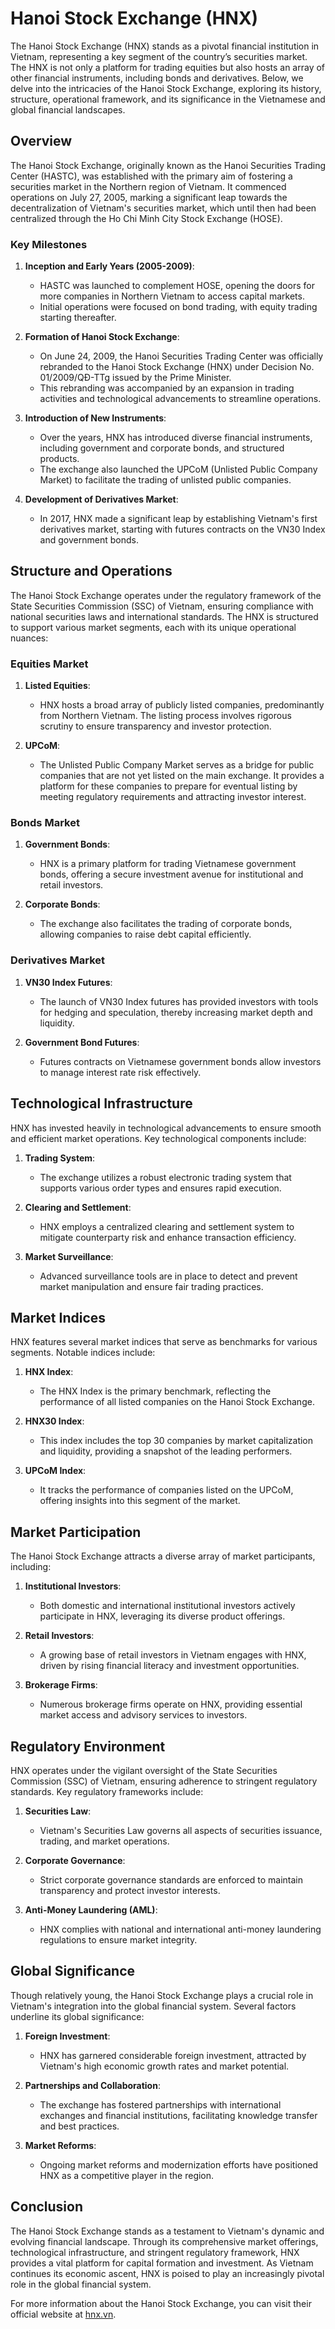 # Hanoi Stock Exchange (HNX)

The Hanoi Stock Exchange (HNX) stands as a pivotal financial institution in Vietnam, representing a key segment of the country’s securities market. The HNX is not only a platform for trading equities but also hosts an array of other financial instruments, including bonds and derivatives. Below, we delve into the intricacies of the Hanoi Stock Exchange, exploring its history, structure, operational framework, and its significance in the Vietnamese and global financial landscapes.

## Overview

The Hanoi Stock Exchange, originally known as the Hanoi Securities Trading Center (HASTC), was established with the primary aim of fostering a securities market in the Northern region of Vietnam. It commenced operations on July 27, 2005, marking a significant leap towards the decentralization of Vietnam's securities market, which until then had been centralized through the Ho Chi Minh City Stock Exchange (HOSE).

### Key Milestones

1. **Inception and Early Years (2005-2009)**:
   - HASTC was launched to complement HOSE, opening the doors for more companies in Northern Vietnam to access capital markets.
   - Initial operations were focused on bond trading, with equity trading starting thereafter.

2. **Formation of Hanoi Stock Exchange**:
   - On June 24, 2009, the Hanoi Securities Trading Center was officially rebranded to the Hanoi Stock Exchange (HNX) under Decision No. 01/2009/QĐ-TTg issued by the Prime Minister.
   - This rebranding was accompanied by an expansion in trading activities and technological advancements to streamline operations.

3. **Introduction of New Instruments**:
   - Over the years, HNX has introduced diverse financial instruments, including government and corporate bonds, and structured products.
   - The exchange also launched the UPCoM (Unlisted Public Company Market) to facilitate the trading of unlisted public companies.

4. **Development of Derivatives Market**:
   - In 2017, HNX made a significant leap by establishing Vietnam's first derivatives market, starting with futures contracts on the VN30 Index and government bonds.

## Structure and Operations

The Hanoi Stock Exchange operates under the regulatory framework of the State Securities Commission (SSC) of Vietnam, ensuring compliance with national securities laws and international standards. The HNX is structured to support various market segments, each with its unique operational nuances:

### Equities Market

1. **Listed Equities**:
   - HNX hosts a broad array of publicly listed companies, predominantly from Northern Vietnam. The listing process involves rigorous scrutiny to ensure transparency and investor protection.

2. **UPCoM**:
   - The Unlisted Public Company Market serves as a bridge for public companies that are not yet listed on the main exchange. It provides a platform for these companies to prepare for eventual listing by meeting regulatory requirements and attracting investor interest.

### Bonds Market

1. **Government Bonds**:
   - HNX is a primary platform for trading Vietnamese government bonds, offering a secure investment avenue for institutional and retail investors.

2. **Corporate Bonds**:
   - The exchange also facilitates the trading of corporate bonds, allowing companies to raise debt capital efficiently.

### Derivatives Market

1. **VN30 Index Futures**:
   - The launch of VN30 Index futures has provided investors with tools for hedging and speculation, thereby increasing market depth and liquidity.

2. **Government Bond Futures**:
   - Futures contracts on Vietnamese government bonds allow investors to manage interest rate risk effectively.

## Technological Infrastructure

HNX has invested heavily in technological advancements to ensure smooth and efficient market operations. Key technological components include:

1. **Trading System**:
   - The exchange utilizes a robust electronic trading system that supports various order types and ensures rapid execution.

2. **Clearing and Settlement**:
   - HNX employs a centralized clearing and settlement system to mitigate counterparty risk and enhance transaction efficiency.

3. **Market Surveillance**:
   - Advanced surveillance tools are in place to detect and prevent market manipulation and ensure fair trading practices.

## Market Indices

HNX features several market indices that serve as benchmarks for various segments. Notable indices include:

1. **HNX Index**:
   - The HNX Index is the primary benchmark, reflecting the performance of all listed companies on the Hanoi Stock Exchange.

2. **HNX30 Index**:
   - This index includes the top 30 companies by market capitalization and liquidity, providing a snapshot of the leading performers.

3. **UPCoM Index**:
   - It tracks the performance of companies listed on the UPCoM, offering insights into this segment of the market.

## Market Participation

The Hanoi Stock Exchange attracts a diverse array of market participants, including:

1. **Institutional Investors**:
   - Both domestic and international institutional investors actively participate in HNX, leveraging its diverse product offerings.

2. **Retail Investors**:
   - A growing base of retail investors in Vietnam engages with HNX, driven by rising financial literacy and investment opportunities.

3. **Brokerage Firms**:
   - Numerous brokerage firms operate on HNX, providing essential market access and advisory services to investors.

## Regulatory Environment

HNX operates under the vigilant oversight of the State Securities Commission (SSC) of Vietnam, ensuring adherence to stringent regulatory standards. Key regulatory frameworks include:

1. **Securities Law**:
   - Vietnam's Securities Law governs all aspects of securities issuance, trading, and market operations.

2. **Corporate Governance**:
   - Strict corporate governance standards are enforced to maintain transparency and protect investor interests.

3. **Anti-Money Laundering (AML)**:
   - HNX complies with national and international anti-money laundering regulations to ensure market integrity.


## Global Significance

Though relatively young, the Hanoi Stock Exchange plays a crucial role in Vietnam's integration into the global financial system. Several factors underline its global significance:

1. **Foreign Investment**:
   - HNX has garnered considerable foreign investment, attracted by Vietnam's high economic growth rates and market potential.

2. **Partnerships and Collaboration**:
   - The exchange has fostered partnerships with international exchanges and financial institutions, facilitating knowledge transfer and best practices.

3. **Market Reforms**:
   - Ongoing market reforms and modernization efforts have positioned HNX as a competitive player in the region.

## Conclusion

The Hanoi Stock Exchange stands as a testament to Vietnam's dynamic and evolving financial landscape. Through its comprehensive market offerings, technological infrastructure, and stringent regulatory framework, HNX provides a vital platform for capital formation and investment. As Vietnam continues its economic ascent, HNX is poised to play an increasingly pivotal role in the global financial system.

For more information about the Hanoi Stock Exchange, you can visit their official website at [hnx.vn](https://www.hnx.vn/).